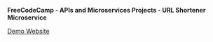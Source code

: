 **FreeCodeCamp - APIs and Microservices Projects - URL Shortener Microservice**

[Demo Website](https://fcc-url-shortener-microservice-liu.glitch.me/)